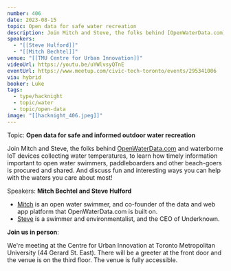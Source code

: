```yaml
---
number: 406
date: 2023-08-15
topic: Open data for safe water recreation
description: Join Mitch and Steve, the folks behind [OpenWaterData.com](OpenWaterData.com) and waterborne IoT devices collecting water temperatures, to learn how timely information important to open water swimmers, paddleboarders and other beach-goers is procured and shared. And discuss fun and interesting ways you can help with the waters you care about most!
speakers:
  - "[[Steve Hulford]]"
  - "[[Mitch Bechtel]]"
venue: "[[TMU Centre for Urban Innovation]]"
videoUrl: https://youtu.be/uYWlvsyQTnE
eventUrl: https://www.meetup.com/civic-tech-toronto/events/295341006
via: hybrid
booker: Luke
tags:
  - type/hacknight
  - topic/water
  - topic/open-data
image: "[[hacknight_406.jpeg]]"
---
```

Topic: **Open data for safe and informed outdoor water recreation**

Join Mitch and Steve, the folks behind [OpenWaterData.com](OpenWaterData.com) and waterborne IoT devices collecting water temperatures, to learn how timely information important to open water swimmers, paddleboarders and other beach-goers is procured and shared. And discuss fun and interesting ways you can help with the waters you care about most!

Speakers: **Mitch Bechtel and Steve Hulford**

* [Mitch](https://www.linkedin.com/in/mitchbechtel/?originalSubdomain=ca) is an open water swimmer, and co-founder of the data and web app platform that OpenWaterData.com is built on.
* [Steve](https://linktr.ee/hulford) is a swimmer and environmentalist, and the CEO of Underknown.

**Join us in person**:

We're meeting at the Centre for Urban Innovation at Toronto Metropolitan University (44 Gerard St. East). There will be a greeter at the front door and the venue is on the third floor. The venue is fully accessible.
